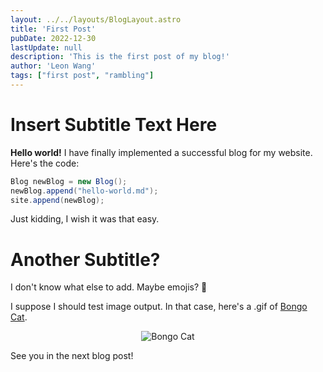 ```yaml
---
layout: ../../layouts/BlogLayout.astro
title: 'First Post'
pubDate: 2022-12-30
lastUpdate: null
description: 'This is the first post of my blog!'
author: 'Leon Wang'
tags: ["first post", "rambling"]
---
```


# Insert Subtitle Text Here

**Hello world!** I have finally implemented a successful blog for my website. Here's the code:

```java
Blog newBlog = new Blog();
newBlog.append("hello-world.md");
site.append(newBlog);
```

Just kidding, I wish it was that easy.

# Another Subtitle?

I don't know what else to add. Maybe emojis? 🧐

I suppose I should test image output. In that case, here's a .gif of [Bongo Cat](https://bongo.cat/).

<div align="center">
    <img src="/assets/bongocat.gif" alt="Bongo Cat"/>
</div>

See you in the next blog post!
